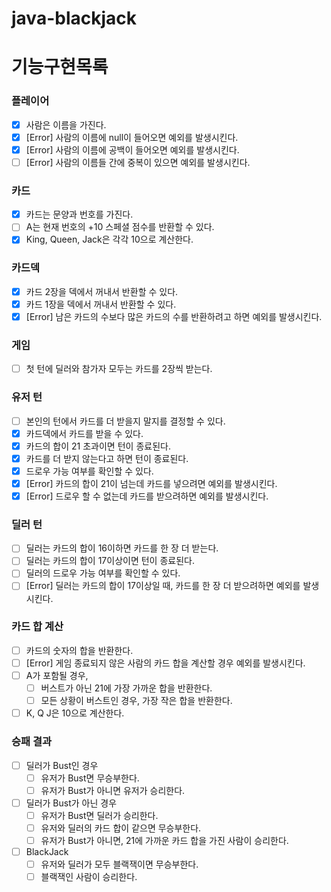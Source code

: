 # java-blackjack

# 기능구현목록

### 플레이어

- [x] 사람은 이름을 가진다.
- [x] [Error] 사람의 이름에 null이 들어오면 예외를 발생시킨다.
- [x] [Error] 사람의 이름에 공백이 들어오면 예외를 발생시킨다.
- [ ] [Error] 사람의 이름들 간에 중복이 있으면 예외를 발생시킨다.

### 카드

- [x] 카드는 문양과 번호를 가진다.
- [ ] A는 현재 번호의 +10 스페셜 점수를 반환할 수 있다.
- [x] King, Queen, Jack은 각각 10으로 계산한다.

### 카드덱
- [x] 카드 2장을 덱에서 꺼내서 반환할 수 있다.
- [x] 카드 1장을 덱에서 꺼내서 반환할 수 있다.
- [x] [Error] 남은 카드의 수보다 많은 카드의 수를 반환하려고 하면 예외를 발생시킨다.

### 게임

- [ ] 첫 턴에 딜러와 참가자 모두는 카드를 2장씩 받는다.

### 유저 턴

- [ ] 본인의 턴에서 카드를 더 받을지 말지를 결정할 수 있다.
- [x] 카드덱에서 카드를 받을 수 있다.
- [x] 카드의 합이 21 초과이면 턴이 종료된다.
- [x] 카드를 더 받지 않는다고 하면 턴이 종료된다.
- [x] 드로우 가능 여부를 확인할 수 있다.
- [x] [Error] 카드의 합이 21이 넘는데 카드를 넣으려면 예외를 발생시킨다.
- [x] [Error] 드로우 할 수 없는데 카드를 받으려하면 예외를 발생시킨다.

### 딜러 턴

- [ ] 딜러는 카드의 합이 16이하면 카드를 한 장 더 받는다.
- [ ] 딜러는 카드의 합이 17이상이면 턴이 종료된다.
- [ ] 딜러의 드로우 가능 여부를 확인할 수 있다.
- [ ] [Error] 딜러는 카드의 합이 17이상일 때, 카드를 한 장 더 받으려하면 예외를 발생시킨다.

### 카드 합 계산

- [ ] 카드의 숫자의 합을 반환한다.
- [ ] [Error] 게임 종료되지 않은 사람의 카드 합을 계산할 경우 예외를 발생시킨다.
- [ ] A가 포함될 경우,
    - [ ] 버스트가 아닌 21에 가장 가까운 합을 반환한다.
    - [ ] 모든 상황이 버스트인 경우, 가장 작은 합을 반환한다.
- [ ] K, Q J은 10으로 계산한다.

### 승패 결과

- [ ] 딜러가 Bust인 경우
    - [ ] 유저가 Bust면 무승부한다.
    - [ ] 유저가 Bust가 아니면 유저가 승리한다.
- [ ] 딜러가 Bust가 아닌 경우
    - [ ] 유저가 Bust면 딜러가 승리한다.
    - [ ] 유저와 딜러의 카드 합이 같으면 무승부한다.
    - [ ] 유저가 Bust가 아니면, 21에 가까운 카드 합을 가진 사람이 승리한다.
- [ ] BlackJack
    - [ ] 유저와 딜러가 모두 블랙잭이면 무승부한다.
    - [ ] 블랙잭인 사람이 승리한다.